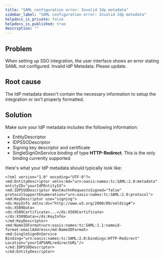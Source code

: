 ```yaml
---
title: "SAML configuration error: Invalid Idp metadata"
sidebar_label: "SAML configuration error: Invalid Idp metadata"
helpdocs_is_private: false
helpdocs_is_published: true
description: ""
---
```


<p>
  <button hidden style={{borderRadius:'8px', border:'1px', fontFamily:'Courier New', fontWeight:'800', textAlign:'left'}}> help.split.io link: https://help.split.io/hc/en-us/articles/360061870952-SAML-configuration-error-Invalid-Idp-metadata </button>
</p>

## Problem

When setting up SSO integration, the user interface shows an error stating SAML not configured. Invalid IdP Metadata. Please update.

## Root cause

The IdP metadata doesn't contain the necessary information to setup the integration or isn't properly formatted.

## Solution

Make sure your IdP metadata includes the following information:

* EntityDescriptor
* IDPSSODescriptor
* Signing key descriptor and certificate
* SingleSignOnService binding of type **HTTP-Redirect**. This is the only binding currently supported

Here's what your IdP metadata should typically look like:

```
<?xml version="1.0" encoding="UTF-8"?>
<md:EntityDescriptor xmlns:md="urn:oasis:names:tc:SAML:2.0:metadata" entityID="yourIdPEntityId">
<md:IDPSSODescriptor WantAuthnRequestsSigned="false" protocolSupportEnumeration="urn:oasis:names:tc:SAML:2.0:protocol">
<md:KeyDescriptor use="signing">
<ds:KeyInfo xmlns:ds="http://www.w3.org/2000/09/xmldsig#"><ds:X509Data>
<ds:X509Certificate>...</ds:X509Certificate>
</ds:X509Data></ds:KeyInfo>
</md:KeyDescriptor>
<md:NameIDFormat>urn:oasis:names:tc:SAML:1.1:nameid-format:emailAddress</md:NameIDFormat>
<md:SingleSignOnService Binding="urn:oasis:names:tc:SAML:2.0:bindings:HTTP-Redirect" Location="yourIdPSAMLredirectURL"/>
</md:IDPSSODescriptor>
</md:EntityDescriptor>
```